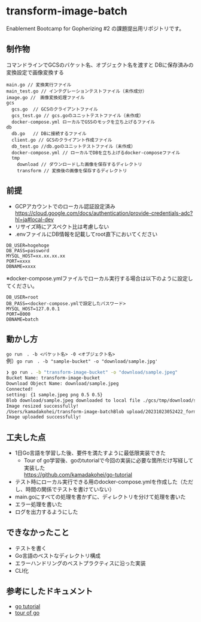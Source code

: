 # transform-image-batch

Enablement Bootcamp for Gopherizing #2 の課題提出用リポジトリです。

## 制作物
コマンドラインでGCSのバケット名、オブジェクト名を渡すと
DBに保存済みの変換設定で画像変換する


```text
main.go // 変換実行ファイル
main_test.go // インテグレーションテストファイル（未作成分）
image.go //　画像変換処理ファイル
gcs
  gcs.go  // GCSのクライアントファイル
  gcs_test.go // gcs.goのユニットテストファイル（未作成）
  docker-compose.yml ローカルでGSSのモックを立ち上げるファイル
db
  db.go   // DBに接続するファイル
  client.go // GCSのクライアント作成ファイル
  db_test.go //db.goのユニットテストファイル（未作成）
  docker-compose.yml // ローカルでDBを立ち上げるdocker-composeファイル
  tmp 
    download // ダウンロードした画像を保存するディレクトリ
    transform // 変換後の画像を保存するディレクトリ
```

## 前提
- GCPアカウントでのローカル認証設定済み
https://cloud.google.com/docs/authentication/provide-credentials-adc?hl=ja#local-dev
- リサイズ時にアスペクト比は考慮しない
- .envファイルにDB情報を記載してroot直下においてください

```
DB_USER=hogehoge
DB_PASS=password
MYSQL_HOST=xx.xx.xx.xx
PORT=xxxx
DBNAME=xxxx
```

※docker-compose.ymlファイルでローカル実行する場合は以下のように設定してください。
```
DB_USER=root
DB_PASS=<docker-compose.ymlで設定したパスワード>
MYSQL_HOST=127.0.0.1
PORT=8000
DBNAME=batch
```

## 動かし方
`go run　. -b <バケット名> -0 <オブジェクト名>`  
例）`go run　. -b "sample-bucket" -o "download/sample.jpg'`

```bash                                                                             4s   05:22:47 
❯ go run . -b "transform-image-bucket" -o "download/sample.jpeg"
Bucket Name: transform-image-bucket
Download Object Name: download/sample.jpeg
Connected!
setting: {1 sample.jpeg png 0.5 0.5}
Blob download/sample.jpeg downloaded to local file ./gcs/tmp/download/sample.jpeg
Image resized successfully!
/Users/kamadakohei/transform-image-batchBlob upload/20231023052422_formatted_resized_sample.jpeg uploaded.
Image uploaded successfully!
```


## 工夫した点
- 1日Go言語を学習した後、要件を満たすように最低限実装できた
  - Tour of go学習後、goのtutorialで今回の実装に必要な箇所だけ写経して実装した  
    https://github.com/kamadakohei/go-tutorial
- テスト時にローカル実行できる用のdocker-compose.ymlを作成した（ただし、時間の関係でテストを書けていない）
- main.goにすべての処理を書かずに、ディレクトリを分けて処理を書いた
- エラー処理を書いた
- ログを出力するようにした

## できなかったこと
- テストを書く
- Go言語のベストなディレクトリ構成
- エラーハンドリングのベストプラクティスに沿った実装
- CLI化

## 参考にしたドキュメント
- [go tutorial](https://go.dev/doc/tutorial/)
- [tour of go](https://go.dev/tour/list)
